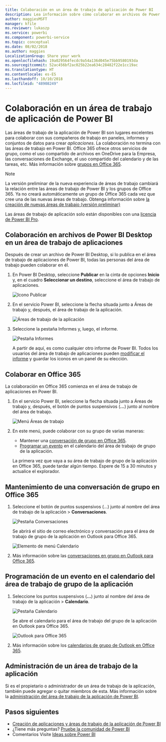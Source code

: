 ```yaml
---
title: Colaboración en un área de trabajo de aplicación de Power BI
description: Lea información sobre cómo colaborar en archivos de Power BI Desktop en su área de trabajo de aplicación, y con servicios de Office 365 tales como el uso compartido de archivos en OneDrive para la Empresa, las conversaciones en Exchange, el calendario y las tareas.
author: maggiesMSFT
manager: kfile
ms.reviewer: lukaszp
ms.service: powerbi
ms.component: powerbi-service
ms.topic: conceptual
ms.date: 08/02/2018
ms.author: maggies
LocalizationGroup: Share your work
ms.openlocfilehash: 19a029564fecdc9a54a136d045e75bb9580193da
ms.sourcegitcommit: 52ac456bf2ac025b22ea634c28482f22e1cc19ac
ms.translationtype: HT
ms.contentlocale: es-ES
ms.lasthandoff: 10/10/2018
ms.locfileid: "48908249"
---
```

# <a name="collaborate-in-your-power-bi-app-workspace"></a>Colaboración en un área de trabajo de aplicación de Power BI
Las áreas de trabajo de la aplicación de Power BI son lugares excelentes para colaborar con sus compañeros de trabajo en paneles, informes y conjuntos de datos para crear *aplicaciones*. La colaboración no termina con las áreas de trabajo en Power BI. Office 365 ofrece otros servicios de grupo, como el uso compartido de archivos en OneDrive para la Empresa, las conversaciones de Exchange, el uso compartido del calendario y de las tareas, etc. Más información sobre [grupos en Office 365](https://support.office.com/article/Create-a-group-in-Office-365-7124dc4c-1de9-40d4-b096-e8add19209e9).

> [!NOTE]
> La versión preliminar de la nueva experiencia de áreas de trabajo cambiará la relación entre las áreas de trabajo de Power BI y los grupos de Office 365. Ya no creará automáticamente un grupo de Office 365 cada vez que cree una de las nuevas áreas de trabajo. Obtenga información sobre [la creación de nuevas áreas de trabajo (versión preliminar)](service-create-the-new-workspaces.md)

Las áreas de trabajo de aplicación solo están disponibles con una [licencia de Power BI Pro](service-features-license-type.md).

## <a name="collaborate-on-power-bi-desktop-files-in-your-app-workspace"></a>Colaboración en archivos de Power BI Desktop en un área de trabajo de aplicaciones
Después de crear un archivo de Power BI Desktop, si lo publica en el área de trabajo de aplicaciones de Power BI, todas las personas del área de trabajo pueden colaborar en él.

1. En Power BI Desktop, seleccione **Publicar** en la cinta de opciones **Inicio** y, en el cuadro **Seleccionar un destino**, seleccione el área de trabajo de aplicaciones.
   
    ![Icono Publicar](media/service-collaborate-power-bi-workspace/power-bi-group-publish-pbix.png)
2. En el servicio Power BI, seleccione la flecha situada junto a Áreas de trabajo y, después, el área de trabajo de la aplicación.
   
    ![Áreas de trabajo de la aplicación](media/service-collaborate-power-bi-workspace/power-bi-workspace-nav-arrow.png)
3. Seleccione la pestaña Informes y, luego, el informe.
   
    ![Pestaña Informes](media/service-collaborate-power-bi-workspace/power-bi-workspace-report.png)
   
    A partir de aquí, es como cualquier otro informe de Power BI. Todos los usuarios del área de trabajo de aplicaciones pueden [modificar el informe](consumer/end-user-reports.md) y guardar los iconos en un panel de su elección.

## <a name="collaborate-in-office-365"></a>Colaborar en Office 365
La colaboración en Office 365 comienza en el área de trabajo de aplicaciones en Power BI.

1. En el servicio Power BI, seleccione la flecha situada junto a Áreas de trabajo y, después, el botón de puntos suspensivos (**...**) junto al nombre del área de trabajo. 
   
   ![Menú Áreas de trabajo](media/service-collaborate-power-bi-workspace/power-bi-app-ellipsis.png)
2. En este menú, puede colaborar con su grupo de varias maneras: 
   
   * Mantener una [conversación de grupo en Office 365](service-collaborate-power-bi-workspace.md#have-a-group-conversation-in-office-365).
   * [Programar un evento](service-collaborate-power-bi-workspace.md#schedule-an-event-on-the-group-workspace-calendar) en el calendario del área de trabajo de grupo de la aplicación.
   
   La primera vez que vaya a su área de trabajo de grupo de la aplicación en Office 365, puede tardar algún tiempo. Espere de 15 a 30 minutos y actualice el explorador.

## <a name="have-a-group-conversation-in-office-365"></a>Mantenimiento de una conversación de grupo en Office 365
1. Seleccione el botón de puntos suspensivos (…) junto al nombre del área de trabajo de la aplicación \> **Conversaciones**. 
   
    ![Pestaña Conversaciones](media/service-collaborate-power-bi-workspace/power-bi-app-ellipsis.png)
   
   Se abrirá el sitio de correo electrónico y conversación para el área de trabajo de grupo de la aplicación en Outlook para Office 365.
   
   ![Elemento de menú Calendario](media/service-collaborate-power-bi-workspace/pbi_grps_o365convo.png)
2. Más información sobre las [conversaciones en grupo en Outlook para Office 365](https://support.office.com/Article/Have-a-group-conversation-a0482e24-a769-4e39-a5ba-a7c56e828b22).

## <a name="schedule-an-event-on-the-apps-group-workspace-calendar"></a>Programación de un evento en el calendario del área de trabajo de grupo de la aplicación
1. Seleccione los puntos suspensivos (**...**) junto al nombre del área de trabajo de la aplicación \> **Calendario**. 
   
   ![Pestaña Calendario](media/service-collaborate-power-bi-workspace/power-bi-app-ellipsis.png)
   
   Se abre el calendario para el área de trabajo del grupo de la aplicación en Outlook para Office 365.
   
   ![Outlook para Office 365](media/service-collaborate-power-bi-workspace/pbi_grps_o365_calendar.png)
2. Más información sobre los [calendarios de grupo de Outlook en Office 365](https://support.office.com/Article/Add-edit-and-subscribe-to-group-events-0cf1ad68-1034-4306-b367-d75e9818376a).

## <a name="manage-an-app-workspace"></a>Administración de un área de trabajo de la aplicación
Si es el propietario o administrador de un área de trabajo de la aplicación, también puede agregar o quitar miembros de esta. Más información sobre la [administración del área de trabajo de la aplicación de Power BI](service-manage-app-workspace-in-power-bi-and-office-365.md).

## <a name="next-steps"></a>Pasos siguientes
* [Creación de aplicaciones y áreas de trabajo de la aplicación de Power BI](service-create-distribute-apps.md)
* ¿Tiene más preguntas? [Pruebe la comunidad de Power BI](http://community.powerbi.com/)
* Comentarios Visite [Ideas sobre Power BI](https://ideas.powerbi.com/forums/265200-power-bi)

